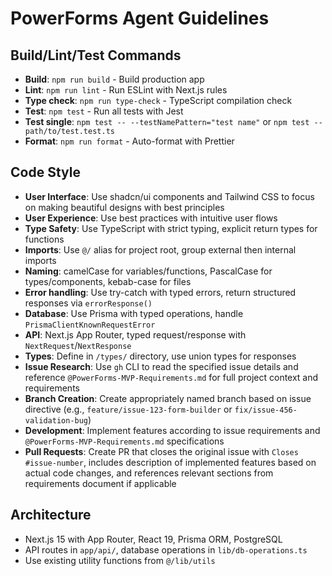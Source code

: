 # PowerForms Agent Guidelines

## Build/Lint/Test Commands

- **Build**: `npm run build` - Build production app
- **Lint**: `npm run lint` - Run ESLint with Next.js rules
- **Type check**: `npm run type-check` - TypeScript compilation check
- **Test**: `npm test` - Run all tests with Jest
- **Test single**: `npm test -- --testNamePattern="test name"` or `npm test -- path/to/test.test.ts`
- **Format**: `npm run format` - Auto-format with Prettier

## Code Style

- **User Interface**: Use shadcn/ui components and Tailwind CSS to focus on making beautiful designs with best principles
- **User Experience**: Use best practices with intuitive user flows
- **Type Safety**: Use TypeScript with strict typing, explicit return types for functions
- **Imports**: Use `@/` alias for project root, group external then internal imports
- **Naming**: camelCase for variables/functions, PascalCase for types/components, kebab-case for files
- **Error handling**: Use try-catch with typed errors, return structured responses via `errorResponse()`
- **Database**: Use Prisma with typed operations, handle `PrismaClientKnownRequestError`
- **API**: Next.js App Router, typed request/response with `NextRequest`/`NextResponse`
- **Types**: Define in `/types/` directory, use union types for responses
- **Issue Research**: Use `gh` CLI to read the specified issue details and reference `@PowerForms-MVP-Requirements.md` for full project context and requirements
- **Branch Creation**: Create appropriately named branch based on issue directive (e.g., `feature/issue-123-form-builder` or `fix/issue-456-validation-bug`)
- **Development**: Implement features according to issue requirements and `@PowerForms-MVP-Requirements.md` specifications
- **Pull Requests**: Create PR that closes the original issue with `Closes #issue-number`, includes description of implemented features based on actual code changes, and references relevant sections from requirements document if applicable

## Architecture

- Next.js 15 with App Router, React 19, Prisma ORM, PostgreSQL
- API routes in `app/api/`, database operations in `lib/db-operations.ts`
- Use existing utility functions from `@/lib/utils`
